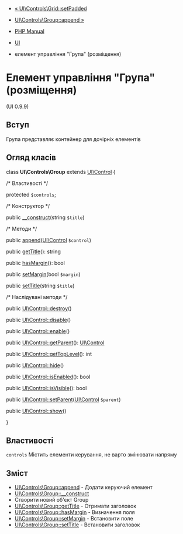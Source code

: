 - [« UI\Controls\Grid::setPadded](ui-controls-grid.setpadded.md)
- [UI\Controls\Group::append »](ui-controls-group.append.md)

- [PHP Manual](index.md)
- [UI](book.ui.md)
- елемент управління "Група" (розміщення)

# Елемент управління "Група" (розміщення)

(UI 0.9.9)

## Вступ

Група представляє контейнер для дочірніх елементів

## Огляд класів

class **UI\Controls\Group** extends [UI\Control](class.ui-control.md)
{

/\* Властивості \*/

protected `$controls`;

/\* Конструктор \*/

public [\_\_construct](ui-controls-group.construct.md)(string
`$title`)

/\* Методи \*/

public
[append](ui-controls-group.append.md)([UI\Control](class.ui-control.md)
`$control`)

public [getTitle](ui-controls-group.gettitle.md)(): string

public [hasMargin](ui-controls-group.hasmargin.md)(): bool

public [setMargin](ui-controls-group.setmargin.md)(bool `$margin`)

public [setTitle](ui-controls-group.settitle.md)(string `$title`)

/\* Наслідувані методи \*/

public [UI\Control::destroy](ui-control.destroy.md)()

public [UI\Control::disable](ui-control.disable.md)()

public [UI\Control::enable](ui-control.enable.md)()

public [UI\Control::getParent](ui-control.getparent.md)():
[UI\Control](class.ui-control.md)

public [UI\Control::getTopLevel](ui-control.gettoplevel.md)(): int

public [UI\Control::hide](ui-control.hide.md)()

public [UI\Control::isEnabled](ui-control.isenabled.md)(): bool

public [UI\Control::isVisible](ui-control.isvisible.md)(): bool

public
[UI\Control::setParent](ui-control.setparent.md)([UI\Control](class.ui-control.md)
`$parent`)

public [UI\Control::show](ui-control.show.md)()

}

## Властивості

`controls`
Містить елементи керування, не варто змінювати напряму

## Зміст

- [UI\Controls\Group::append](ui-controls-group.append.md) -
Додати керуючий елемент
- [UI\Controls\Group::\_\_construct](ui-controls-group.construct.md)
- Створити новий об'єкт Group
- [UI\Controls\Group::getTitle](ui-controls-group.gettitle.md) -
Отримати заголовок
- [UI\Controls\Group::hasMargin](ui-controls-group.hasmargin.md) -
Визначення поля
- [UI\Controls\Group::setMargin](ui-controls-group.setmargin.md) -
Встановити поле
- [UI\Controls\Group::setTitle](ui-controls-group.settitle.md) -
Встановити заголовок
